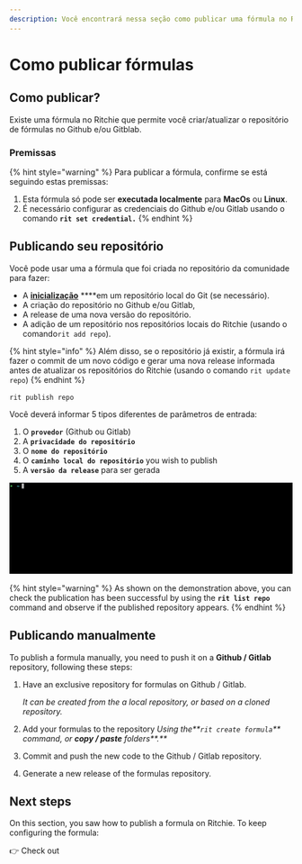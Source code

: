 ```yaml
---
description: Você encontrará nessa seção como publicar uma fórmula no Ritchie.
---
```


# Como publicar fórmulas

## Como publicar?

Existe uma fórmula no Ritchie que permite você criar/atualizar o repositório de fórmulas no Github e/ou Gitblab. 

### Premissas

{% hint style="warning" %}
Para publicar a fórmula, confirme se está seguindo estas premissas: 

1. Esta fórmula só pode ser **executada localmente** para **MacOs** ou **Linux**. 
2. É necessário configurar as credenciais do Github e/ou Gitlab usando o comando **`rit set credential.`**
{% endhint %}

## Publicando seu repositório

Você pode usar uma a fórmula que foi criada no repositório da comunidade para fazer:

* A [**inicialização**](../getting-started/initialization.md#passo-1-inicializacao) ****em um repositório local do Git \(se necessário\). 
* A criação do repositório no Github e/ou Gitlab,
* A release de uma nova versão do repositório. 
* A adição de um repositório nos repositórios locais do Ritchie \(usando o comando`rit add repo`\). 

{% hint style="info" %}
Além disso, se o repositório já existir, a fórmula irá fazer o commit de um novo código e gerar uma nova release informada antes de atualizar os repositórios do Ritchie \(usando o comando `rit update repo`\)
{% endhint %}

```text
rit publish repo
```

Você deverá informar 5 tipos diferentes de parâmetros de entrada:

1. O **`provedor`** \(Github ou Gitlab\)
2. A **`privacidade do repositório`**
3. O **`nome do repositório`**
4. O **`caminho local do repositório`** you wish to publish
5. A **`versão da release`** para ser gerada

![rit publish repo command](../.gitbook/assets/rit-publish-repo.gif)

{% hint style="warning" %}
As shown on the demonstration above, you can check the publication has been successful by using the **`rit list repo`** command and observe if the published repository appears.
{% endhint %}

## Publicando manualmente

To publish a formula manually, you need to push it on a **Github / Gitlab** repository, following these steps:

1. Have an exclusive repository for formulas on Github / Gitlab.

   _It can be created from the a local repository, or based on a cloned repository._  

2. Add your formulas to the repository  _Using the**`rit create formula`** command, or **copy / paste** folders**.**_ 
3. Commit and push the new code to the Github / Gitlab repository. 
4. Generate a new release of the formulas repository.

## Next steps 

On this section, you saw how to publish a formula on Ritchie. To keep configuring the formula: 

👉 Check out 

